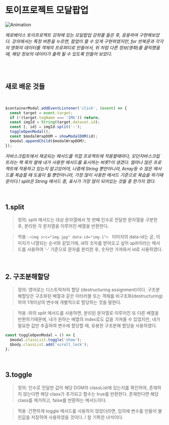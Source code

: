 # 토이프로젝트 모달팝업

![Animation](https://user-images.githubusercontent.com/127499117/235353931-9e5f548e-b3af-4e3a-83b8-228414455406.gif)

_제로베이스 토이프로젝트 강좌에 있는 모달팝업 강좌를 들은 후, 응용하여 구현해보았다. 강의에서는 특정 버튼을 누르면, 팝업이 뜰 수 있게 구현하였지만, for 반복문과 각각의 영화의 데이터를 객체의 프로퍼티로 만들어서, 위 처럼 다른 정보(영화)를 클릭했을때, 해당 정보의 데이터가 출력 될 수 있도록 만들어 보았다._

<br/>
<br/>

## 새로 배운 것들

 <br/>

```js
$containerModal.addEventListener('click', (event) => {
  const target = event.target;
  if (!(target.tagName === 'IMG')) return;
  const imgId = String(target.dataset.id);
  const [, id] = imgId.split('-');
  toggleOpenModal();
  const $modalWrapDOM = showModalDOM(id);
  $modal.appendChild($modalWrapDOM);
});
```

_자바스크립트에서 제공되는 메서드를 직접 프로젝트에 적용할때마다, 모던자바스크립트라는 책 목차 옆에 내가 사용한 메서드를 표시하는 버릇?이 생겼다. 얼마나 많은 프로젝트에 적용하고 있는지 알고있어야, 나중에 String 뿐만아니라, Array등 수 많은 메서드를 복습할 때 도움이 될 뿐만아니라, 가장 많이 사용한 메서드 기준으로 복습을 하기때문이다.! split은 String 메서드 중, 표시가 가장 많이 되어있는 것들 중 한가지 였다._

 <br/>

## 1.split

> 정의: split 매서드는 대상 문자열에서 첫 번째 인수로 전달한 문자열을 구분한 후, 분리된 각 문자열을 이루어진 배열을 반환한다.

> 적용 : `<img src="img.jpg" data-id="img-1"> ` 이미지의 data-id는 곧, 이미지가 나열되는 순서와 같았기에, id의 숫자를 받아오고 싶어 spilt이라는 메서드를 사용하여 '-' 기준으로 문자를 분리한 후, 숫자만 가져와서 id로 사용하였다.

 <br/>
 
## 2. 구조분해할당
> 정의: 영어로는 디스트럭처릭 할당 (destructuring assignment)이다. 구조분해할당은 구조화된 배열과 같은 이터러블 또는 객체를 비구조화(destructuring)하여 1개이상의 변수에 개별적으로 할당하는 것을 말한다.

> 적용 :위의 split 메서드를 사용하면, 분리된 문자열로 이루어진 또 다른 배열을 반환하기때문에, 내가 원하는 배열의 index로도 값을 가져올 수 있었지만, 내가 필요한 값만 추출하여 변수에 할당할 때, 유용한 구조분해 할당을 사용하였다.

```js
const toggleOpenModal = () => {
  $modal.classList.toggle('show');
  $body.classList.add('scroll_lock');
};
```

 <br/>

## 3.toggle

> 정의: 인수로 전달한 값이 해당 DOM의 classList에 있는지를 확인하여, 존재하지 않는다면 해당 class가 추가되고 함수는 true를 반환한다. 존재한다면 해당 class를 제거하고, false를 반환하는 메서드이다. 

> 적용 :간편하게 toggle 메서드를 사용하지 않았더라면, 임의에 변수를 만들어 불린값을 저장하여 사용하였을 것이다..!  참 기특한 녀석이다.
